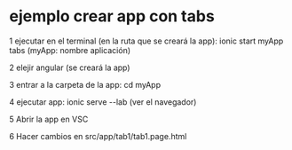 # ejemplo crear app con tabs

1 ejecutar en el terminal (en la ruta que se creará la app): 
        ionic start myApp tabs (myApp: nombre aplicación)
        
2 elejir angular (se creará la app)

3 entrar a la carpeta de la app: cd myApp

4 ejecutar app: ionic serve --lab (ver el navegador)

5 Abrir la app en VSC

6 Hacer cambios en src/app/tab1/tab1.page.html
